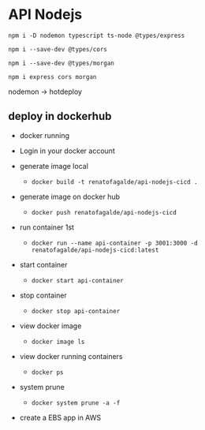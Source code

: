 # API Nodejs 

```shell
npm i -D nodemon typescript ts-node @types/express
```
```shell
npm i --save-dev @types/cors
```

```shell
npm i --save-dev @types/morgan
```

```shell
npm i express cors morgan
```

nodemon -> hotdeploy 


## deploy in dockerhub
- docker running
- Login in your docker account
- generate image local
  - ```shell
    docker build -t renatofagalde/api-nodejs-cicd .
    ```
- generate image on docker hub
  - ```shell
    docker push renatofagalde/api-nodejs-cicd
    ```
- run container 1st
  - ```shell
    docker run --name api-container -p 3001:3000 -d renatofagalde/api-nodejs-cicd:latest
    ```
- start container
  - ```shell
    docker start api-container
    ```
- stop container
  - ```shell
    docker stop api-container
    ```
- view docker image
  - ```shell
    docker image ls
    ```
- view docker running containers
  - ```shell
    docker ps
    ```
- system prune
  - ```shell
    docker system prune -a -f
    ```

- create a EBS app in AWS    
